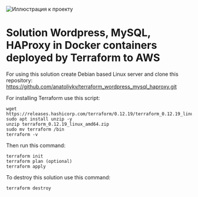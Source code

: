 ![Иллюстрация к проекту](https://raw.githubusercontent.com/adv4000/terraform-lessons/master/terraform.jpg)
# Solution Wordpress, MySQL, HAProxy in Docker containers deployed by Terraform to AWS

For using this solution create Debian based Linux server and clone this repository:
https://github.com/anatoliykv/terraform_wordpress_mysql_haproxy.git

For installing Terraform use this script:
```
wget https://releases.hashicorp.com/terraform/0.12.19/terraform_0.12.19_linux_amd64.zip
sudo apt install unzip -y
unzip terraform_0.12.19_linux_amd64.zip
sudo mv terraform /bin
terraform -v
```
Then run this command:

```
terraform init
terraform plan (optional)
terraform apply
```
To destroy this solution use this command:
```
terraform destroy
```
